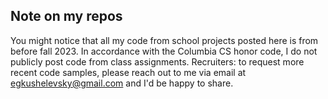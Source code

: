 ## Note on my repos
You might notice that all my code from school projects posted here is from before fall 2023. In accordance with the Columbia CS honor code, I do not 
publicly post code from class assignments. Recruiters: to request more recent code samples, please reach out to me via email at egkushelevsky@gmail.com and
I'd be happy to share.

<!--
**egkushelevsky/egkushelevsky** is a ✨ _special_ ✨ repository because its `README.md` (this file) appears on your GitHub profile.

Here are some ideas to get you started:

- 🔭 I’m currently working on ...
- 🌱 I’m currently learning ...
- 👯 I’m looking to collaborate on ...
- 🤔 I’m looking for help with ...
- 💬 Ask me about ...
- 📫 How to reach me: ...
- 😄 Pronouns: ...
- ⚡ Fun fact: ...
-->
